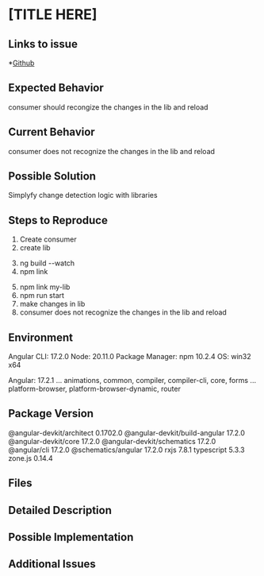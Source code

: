 # [TITLE HERE]

## Links to issue
*[Github]()

## Expected Behavior
consumer should recongize the changes in the lib and reload


## Current Behavior
consumer does not recognize the changes in the lib and reload



## Possible Solution
Simplyfy change detection logic with libraries




## Steps to Reproduce


1. Create consumer
2. create lib
<!-- in lib -->
3. ng build --watch
4. npm link
<!-- in consumer -->
5. npm link my-lib
6. npm run start
7. make changes in lib
8. consumer does not recognize the changes in the lib and reload

## Environment
Angular CLI: 17.2.0
Node: 20.11.0
Package Manager: npm 10.2.4
OS: win32 x64

Angular: 17.2.1
... animations, common, compiler, compiler-cli, core, forms
... platform-browser, platform-browser-dynamic, router

Package                         Version
---------------------------------------------------------
@angular-devkit/architect       0.1702.0
@angular-devkit/build-angular   17.2.0
@angular-devkit/core            17.2.0
@angular-devkit/schematics      17.2.0
@angular/cli                    17.2.0
@schematics/angular             17.2.0
rxjs                            7.8.1
typescript                      5.3.3
zone.js                         0.14.4

## Files


## Detailed Description

## Possible Implementation


## Additional Issues
